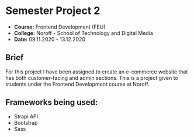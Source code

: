 # Semester Project 2
* **Course:** Frontend Development (FEU)
* **College:** Noroff - School of Technology and Digital Media
* **Date:** 09.11.2020 - 13.12.2020

## Brief
For this project I have been assigned to create an e-commerce website that has both customer-facing and admin sections. This is a project given to students under the Frontend Development course at Noroff.

## Frameworks being used:
* Strapi API
* Bootstrap
* Sass